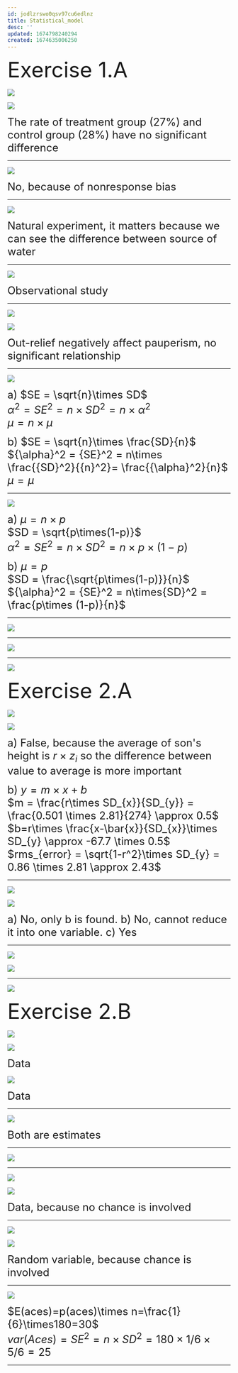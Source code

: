 ```yaml
---
id: jodlzrswo0qsv97cu6edlnz
title: Statistical_model
desc: ''
updated: 1674798240294
created: 1674635006250
---
```

<font size="5"></font>

<font size="7">Exercise 1.A</font>

![](/assets/images/2023-01-25-17-31-03.png)

![](/assets/images/2023-01-25-17-32-28.png)

<font size="5">The rate of treatment group (27%) and control group (28%) have no significant difference</font>

---

![](/assets/images/2023-01-25-17-36-11.png)

<font size="5">No, because of nonresponse bias</font>

---

![](/assets/images/2023-01-25-17-37-52.png)

<font size="5">Natural experiment, it matters because we can see the difference between source of water</font>

---

![](/assets/images/2023-01-25-17-39-55.png)

<font size="5">Observational study</font>

---

![](/assets/images/2023-01-25-17-40-42.png)

![](/assets/images/2023-01-25-17-41-18.png)

<font size="5">Out-relief negatively affect pauperism, no significant relationship</font>

---

![](/assets/images/2023-01-25-17-43-27.png)

<font size="5">a) $SE = \sqrt{n}\times SD$  
${\alpha}^2 = {SE}^2 = n\times {SD}^2= n\times {\alpha}^2$  
$\mu=n\times\mu$ </font>

<font size="5">b) $SE = \sqrt{n}\times \frac{SD}{n}$  
${\alpha}^2 = {SE}^2 = n\times \frac{{SD}^2}{{n}^2}= \frac{{\alpha}^2}{n}$  
$\mu=\mu$ </font>

---

![](/assets/images/2023-01-25-17-59-06.png)

<font size="5">a) $\mu=n\times p$  
$SD = \sqrt{p\times(1-p)}$  
${\alpha}^2 = {SE}^2 = n\times{SD}^2 = n\times p\times (1-p)$</font>

<font size="5">b) $\mu= p$  
$SD = \frac{\sqrt{p\times(1-p)}}{n}$  
${\alpha}^2 = {SE}^2 = n\times{SD}^2 = \frac{p\times (1-p)}{n}$</font>

---

![](/assets/images/2023-01-25-18-11-05.png)

---

![](/assets/images/2023-01-25-18-11-20.png)

---

![](/assets/images/2023-01-25-18-11-34.png)

<font size="7">Exercise 2.A</font>

<font size="5"></font>

![](/assets/images/2023-01-26-11-19-19.png)

![](/assets/images/2023-01-26-11-23-19.png)

<font size="5">a) False, because the average of son's height is $r\times z_{i}$ so the difference between value to average is more important</font>

<font size="5">b) $y = m\times x + b$  
$m = \frac{r\times SD_{x}}{SD_{y}} = \frac{0.501 \times 2.81}{274} \approx 0.5$  
$b=r\times \frac{x-\bar{x}}{SD_{x}}\times SD_{y} \approx -67.7 \times 0.5$  
$rms_{error} = \sqrt{1-r^2}\times SD_{y} = 0.86 \times 2.81 \approx 2.43$</font>

---

![](/assets/images/2023-01-26-11-53-09.png)

![](/assets/images/2023-01-26-11-53-33.png)

<font size="5">a) No, only b is found. b) No, cannot reduce it into one variable. c) Yes</font>

---

![](/assets/images/2023-01-26-11-55-57.png)

![](/assets/images/2023-01-26-11-56-14.png)

---

![](/assets/images/2023-01-26-12-00-32.png)

<font size="7">Exercise 2.B</font>

![](/assets/images/2023-01-27-14-02-10.png)

![](/assets/images/2023-01-27-14-03-33.png)

<font size="5">Data</font>

![](/assets/images/2023-01-27-14-02-53.png)

<font size="5">Data</font>

---

![](/assets/images/2023-01-27-14-09-26.png)

<font size="5">Both are estimates</font>

---

![](/assets/images/2023-01-27-14-10-50.png)

---

![](/assets/images/2023-01-27-14-12-11.png)

![](/assets/images/2023-01-27-14-13-05.png)

<font size="5">Data, because no chance is involved</font>

---

![](/assets/images/2023-01-27-14-16-49.png)

![](/assets/images/2023-01-27-14-17-11.png)

<font size="5">Random variable, because chance is involved</font>

---

![](/assets/images/2023-01-27-14-33-48.png)

<font size="5"> $E(aces)=p(aces)\times n=\frac{1}{6}\times180=30$  
$var(Aces)= SE^2=n\times SD^2 = 180 \times 1/6\times5/6=25$ </font>

---
